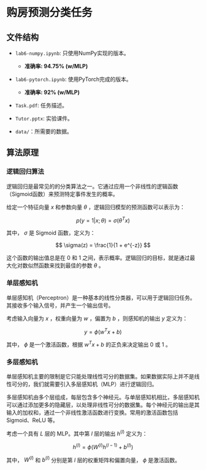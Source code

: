 # 购房预测分类任务

## 文件结构

* `lab6-numpy.ipynb`: 只使用NumPy实现的版本。

  * **准确率: 94.75% (w/MLP)**

* `lab6-pytorch.ipynb`: 使用PyTorch完成的版本。

  * **准确率: 92% (w/MLP)**

* `Task.pdf`: 任务描述。

* `Tutor.pptx`: 实验课件。

* `data/`：所需要的数据。

## 算法原理

### 逻辑回归算法

逻辑回归是最常见的的分类算法之一。它通过应用一个非线性的逻辑函数（Sigmoid函数）来预测特定事件发生的概率。

给定一个特征向量 $x$ 和参数向量  $\theta$ ，逻辑回归模型的预测函数可以表示为：

$$
p(y = 1 | x; \theta) = \sigma(\theta^T x)
$$

其中， $\sigma$ 是 Sigmoid 函数，定义为：

$$
\sigma(z) = \frac{1}{1 + e^{-z}}
$$

这个函数的输出值总是在 $0$ 和 $1$ 之间，表示概率。逻辑回归的目标，就是通过最大化对数似然函数来找到最佳的参数 $\theta$ 。

### 单层感知机

单层感知机（Perceptron）是一种基本的线性分类器，可以用于逻辑回归任务。其接收多个输入信号，并产生一个输出信号。

考虑输入向量为 $x$ ，权重向量为 $w$ ，偏置为 $b$ ，则感知机的输出 $y$ 定义为：

$$
y = \phi(w^T x + b)
$$

其中， $\phi$ 是一个激活函数，根据 $w^T x + b$ 的正负来决定输出 $0$ 或 $1$ 。

### 多层感知机

单层感知机主要的限制是它只能处理线性可分的数据集。如果数据实际上并不是线性可分的，我们就需要引入多层感知机（MLP）进行逻辑回归。

多层感知机由多个层组成，每层包含多个神经元。与单层感知机相比，多层感知机可以通过添加更多的隐藏层，以处理非线性可分的数据集。每个神经元的输出是其输入的加权和，通过一个非线性激活函数进行变换。常用的激活函数包括 Sigmoid、ReLU 等。

考虑一个具有 $L$ 层的 MLP。其中第 $l$ 层的输出 $h^{(l)}$ 定义为：

$$
 h^{(l)} = \phi(W^{(l)} h^{(l-1)} + b^{(l)})
$$

其中，  $W^{(l)}$ 和  $b^{(l)}$ 分别是第 $l$ 层的权重矩阵和偏置向量， $\phi$ 是激活函数。